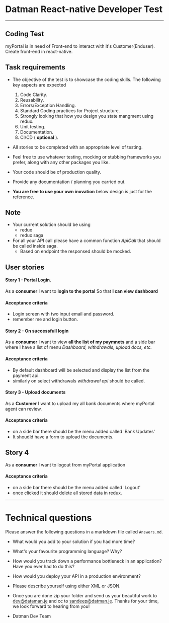 # Datman React-native Developer Test
---

## Coding Test

myPortal is in need of Front-end to interact with it's Customer(Enduser). Create front-end in react-native.
## Task requirements

- The objective of the test is to showcase the coding skills. The following key aspects are expected
   1. Code Clarity.
   2. Reusability.
   3. Errors/Exception Handling.
   4. Standard Coding practices for Project structure.
   5. Strongly looking that how you design you state mangment using redux.
   6. Unit testing. 
   7. Documentation.
   8. CI/CD ( **optional** ).
   
- All stories to be completed with an appropriate level of testing.
- Feel free to use whatever testing, mocking or stubbing frameworks you prefer, along with any other packages you like.
- Your code should be of production quality.
- Provide any documentation / planning you carried out.
- **You are free to use your own inovation** below design is just for the reference.

## Note
- Your current solution should be using
    - redux
    - redux saga
- For all your API call please have a common function *ApiCall*  that should be called inside saga.
    - Based on endpoint the responsed should be mocked.

## User stories

#### Story 1 - Portal Login. 
As a **consumer**
I want to **login to the portal**
So that **I can view dashboard**
#### Acceptance criteria
* Login screen with two input email and password.
* remember me and login button.

#### Story 2 - On successfull login
As a **consumer**
I want to view **all the list of my paymnets**
and a side bar where I have a list of menu *Dashboard, withdrawals, upload docs, etc.*

#### Acceptance criteria
* By default dashboard will be selected and display the list from the payment api.
* similarly on select withdrawals *withdrawal api* should be called.

#### Story 3 - Upload documents
As a **Customer** 
I want to upload my all bank documents
where myPortal agent can review.

####  Acceptance criteria
* on a side bar there should be the menu added called 'Bank Updates'
* It shoudld have a form to upload the documents. 

## Story 4
As a **consumer**
I want to logout from myPortal application

#### Acceptance criteria
* on a side bar there should be the menu added called 'Logout'
* once clicked it should delete all stored data in redux. 


---

# Technical questions

Please answer the following questions in a markdown file called `Answers.md`.

* What would you add to your solution if you had more time?
* What's your favourite programming language? Why?
* How would you track down a performance bottleneck in an application? Have you ever had to do this?
* How would you deploy your API in a production environment?
* Please describe yourself using either XML or JSON.


* Once you are done zip your folder and send us your beautiful work to dev@dataman.je and cc to sandeep@datman.je.
Thanks for your time, we look forward to hearing from you!
- Datman Dev Team
